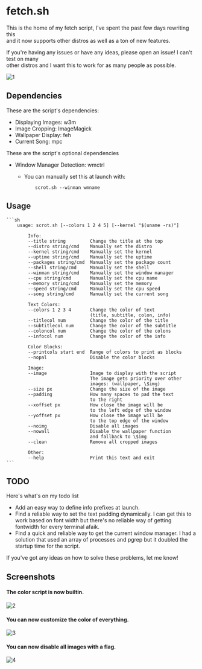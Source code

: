 # fetch.sh

This is the home of my fetch script, I've spent the past few days rewriting this
<br/> and it now supports other distros as well as a ton of new features.

If you're having any issues or have any ideas, please open an issue! I can't test on many
<br/> other distros and I want this to work for as many people as possible.

![1](https://sr.ht/5aNV.png)


## Dependencies

These are the script's dependencies:

-  Displaying Images: w3m
-  Image Cropping: ImageMagick
-  Wallpaper Display: feh
-  Current Song: mpc

These are the script's optional dependencies
-  Window Manager Detection: wmctrl
    - You can manually set this at launch with:

        ```
            scrot.sh --winman wmname
        ```

## Usage


    ```sh
        usage: scrot.sh [--colors 1 2 4 5] [--kernel "$(uname -rs)"]

            Info:
            --title string         Change the title at the top
            --distro string/cmd    Manually set the distro
            --kernel string/cmd    Manually set the kernel
            --uptime string/cmd    Manually set the uptime
            --packages string/cmd  Manually set the package count
            --shell string/cmd     Manually set the shell
            --winman string/cmd    Manually set the window manager
            --cpu string/cmd       Manually set the cpu name
            --memory string/cmd    Manually set the memory
            --speed string/cmd     Manually set the cpu speed
            --song string/cmd      Manually set the current song

            Text Colors:
            --colors 1 2 3 4       Change the color of text
                                   (title, subtitle, colon, info)
            --titlecol num         Change the color of the title
            --subtitlecol num      Change the color of the subtitle
            --coloncol num         Change the color of the colons
            --infocol num          Change the color of the info

            Color Blocks:
            --printcols start end  Range of colors to print as blocks
            --nopal                Disable the color blocks

            Image:
            --image                Image to display with the script
                                   The image gets priority over other
                                   images: (wallpaper, \$img)
            --size px              Change the size of the image
            --padding              How many spaces to pad the text
                                   to the right
            --xoffset px           How close the image will be
                                   to the left edge of the window
            --yoffset px           How close the image will be
                                   to the top edge of the window
            --noimg                Disable all images
            --nowall               Disable the wallpaper function
                                   and fallback to \$img
            --clean                Remove all cropped images

            Other:
            --help                 Print this text and exit
    ```


## TODO

Here's what's on my todo list

- Add an easy way to define info prefixes at launch.
- Find a reliable way to set the text padding dynamically. I can get this to
  <br/> work based on font width but there's no reliable way of getting
  <br/> fontwidth for every terminal afaik.
- Find a quick and reliable way to get the current window manager. I had a
  <br/> solution that used an array of processes and pgrep but it doubled the
  <br/> startup time for the script.

If you've got any ideas on how to solve these problems, let me know!


## Screenshots

#### The color script is now builtin.
![2](https://sr.ht/Z9hZ.png)

#### You can now customize the color of everything.
![3](https://sr.ht/hy7m.png)

#### You can now disable all images with a flag.
![4](https://sr.ht/zujR.png)
